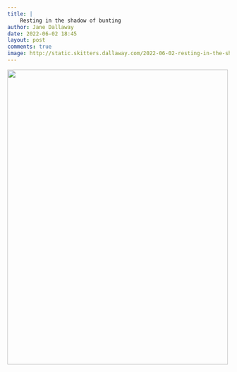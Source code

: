 ```yaml
---
title: |
    Resting in the shadow of bunting
author: Jane Dallaway
date: 2022-06-02 18:45
layout: post
comments: true
image: http://static.skitters.dallaway.com/2022-06-02-resting-in-the-shadow-of-bunting-fullsize-0.jpeg
---
```


<a href="http://static.skitters.dallaway.com/2022-06-02-resting-in-the-shadow-of-bunting-fullsize-0.jpeg"><img src="http://static.skitters.dallaway.com/2022-06-02-resting-in-the-shadow-of-bunting-thumb-0.jpeg" width="500" height="667"></a>



